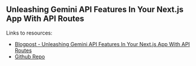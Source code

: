 ## Unleashing Gemini API Features In Your Next.js App With API Routes

Links to resources:

- [Blogpost - Unleashing Gemini API Features In Your Next.js App With API Routes](https://blog.oofdev.com/2024/07/unleashing-gemini-api-features-in-your-nextjs-app-with-api-routes.html)
- [Github Repo](https://github.com/808vita/gemini-api-nextjs-api-routes/)

